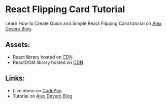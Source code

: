 # React Flipping Card Tutorial
Learn How to Create Quick and Simple React Flipping Card tutorial on [Alex Devero Blog](http://blog.alexdevero.com/).

## Assets:
- React library hosted on [CDN](https://cdnjs.cloudflare.com/ajax/libs/react/15.4.2/react.min.js)
- ReactDOM library hosted on [CDN](https://cdnjs.cloudflare.com/ajax/libs/react/15.4.2/react-dom.min.js)

## Links:
- Live demo on [CodePen](http://codepen.io/alexdevero/pen/pRjNmW)
- Tutorial on [Alex Devero Blog](http://blog.alexdevero.com/)
